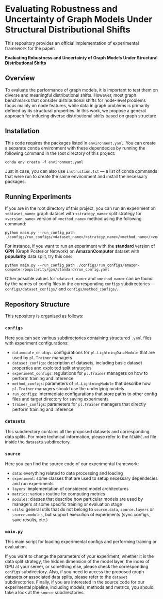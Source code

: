 # Evaluating Robustness and Uncertainty of Graph Models Under Structural Distributional Shifts

This repository provides an official implementation of experimental framework for the paper:

**Evaluating Robustness and Uncertainty of Graph Models Under Structural Distributional Shifts**

## Overview

To evaluate the performance of graph models, it is important to test them on diverse and meaningful distributional shifts. However, most graph benchmarks that consider distributional shifts for node-level problems focus mainly on node features, while data in graph problems is primarily defined by its structural properties. In this work, we propose a general approach for inducing diverse distributional shifts based on graph structure.

<!-- <img src="demo.jpeg"> -->

## Installation

This code requires the packages listed in `environment.yaml`. You can create a separate conda environment with these dependecies by running the following command in the root directory of this project:
```
conda env create -f environment.yaml
```

Just in case, you can also use `instruction.txt` — a list of conda commands that were run to create the same environment and install the necessary packages.

## Running Experiments

If you are in the root directory of this project, you can run an experiment on `<dataset_name>` graph dataset with `<strategy_name>` split strategy for `<version_name>` version of `<method_name>` method using the following command:
```
python main.py --run_config_path ./configs/run_configs/<dataset_name>/<strategy_name>/<method_name>/<version_name>/run_config.yaml
```

For instance, if you want to run an experiment with the **standard** version of **GPN** (Graph Posterior Network) on **AmazonComputer** dataset with **popularity** data split, try this one:
```
python main.py --run_config_path ./configs/run_configs/amazon-computer/popularity/gpn/standard/run_config.yaml
```

Other possible values for `<dataset_name>` and `<method_name>` can be found by the names of config files in the corresponding `configs` subdirectories — `configs/dataset_configs/` and `configs/method_configs/`.

## Repository Structure

This repository is organised as follows:

### `configs`

Here you can see various subdirectories containing structured `.yaml` files with experiment configurations:
- `datamodule_condigs`: configurations for `pl.LightningDataModule` that are used by `pl.Trainer` managers
- `dataset_configs`: description of datasets, including basic dataset properties and exploited split strategies
- `experiment_configs`: regulations for `pl.Trainer` managers on how to perform training and inference
- `method_configs`: parameters of `pl.LightningModule` that describe how `pl.Trainer` managers should use the underlying models
- `run_configs`: intermediate configurations that store paths to other config files and target directory for saving experiments
- `trainer_configs`: parameters for `pl.Trainer` managers that directly perform training and inference

### `datasets`

This subdirectory contains all the proposed datasets and corresponding data splits. For more technical information, please refer to the `README.md` file inside the `datasets` subdirectory.

### `source`

Here you can find the source code of our experimental framework:
- `data`: everything related to data processing and loading
- `experiment`: some classes that are used to setup necessary dependecies and run experiments
- `layers`: implementation of considered model architectures
- `metrics`: various routine for computing metrics
- `modules`: classes that describe how particular models are used by managers at some specific training or evaluation stage
- `utils`: general utils that do not belong to `source.data`, `source.layers` or `source.modules`, but support execution of experiments (sync configs, save results, etc.)

### `main.py`

This main script for loading experimental configs and performing training or evaluation.

If you want to change the parameters of your experiment, whether it is the data split strategy, the hidden dimension of the model layer, the index of GPU at your server, or something else, please check the corresponding `configs` subdirectory. 
Also, if you need to access the proposed graph datasets or associated data splits, please refer to the `dataset` subdirectories. 
Finally, if you are interested in the source code for our experimental pipeline, including models, methods and metrics, you should take a look at the `source` subdirectories.
